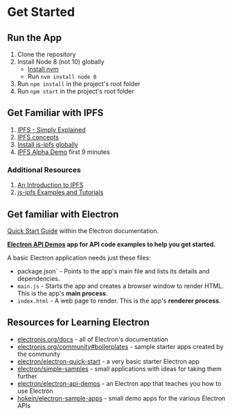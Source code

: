 # Get Started

## Run the App

1. Clone the repository
2. Install Node 8 (not 10) globally
    - [Install nvm](https://github.com/creationix/nvm#installation)
    - Run `nvm install node 8`
3. Run `npm install` in the project's root folder
4. Run `npm start` in the project's root folder

## Get Familiar with IPFS

1. [IPFS - Simply Explained](https://www.youtube.com/watch?v=5Uj6uR3fp-U)
2. [IPFS concepts](https://docs.ipfs.io/guides/concepts)
3. [Install js-ipfs globally](https://github.com/ipfs/js-ipfs#ipfs-cli)
4. [IPFS Alpha Demo](https://www.youtube.com/watch?v=8CMxDNuuAiQ&t=645s) first 9 minutes

### Additional Resources

1. [An Introduction to IPFS](https://medium.com/@ConsenSys/an-introduction-to-ipfs-9bba4860abd0)
2. [js-ipfs Examples and Tutorials](https://github.com/ipfs/js-ipfs/tree/master/examples)

## Get familiar with Electron

[Quick Start Guide](https://electronjs.org/docs/tutorial/quick-start) within the Electron documentation.

**[Electron API Demos](https://electronjs.org/#get-started) app for API code examples to help you get started.**

A basic Electron application needs just these files:

- package.json` - Points to the app's main file and lists its details and dependencies.
- `main.js` - Starts the app and creates a browser window to render HTML. This is the app's **main process**.
- `index.html` - A web page to render. This is the app's **renderer process**.

## Resources for Learning Electron

- [electronjs.org/docs](https://electronjs.org/docs) - all of Electron's documentation
- [electronjs.org/community#boilerplates](https://electronjs.org/community#boilerplates) - sample starter apps created by the community
- [electron/electron-quick-start](https://github.com/electron/electron-quick-start) - a very basic starter Electron app
- [electron/simple-samples](https://github.com/electron/simple-samples) - small applications with ideas for taking them further
- [electron/electron-api-demos](https://github.com/electron/electron-api-demos) - an Electron app that teaches you how to use Electron
- [hokein/electron-sample-apps](https://github.com/hokein/electron-sample-apps) - small demo apps for the various Electron APIs
